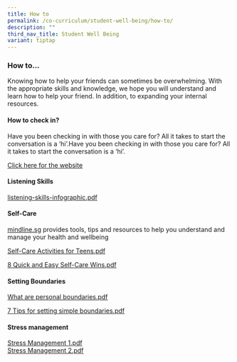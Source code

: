 ```yaml
---
title: How to
permalink: /co-curriculum/student-well-being/how-to/
description: ""
third_nav_title: Student Well Being
variant: tiptap
---
```

<h3>How to...</h3>
<p>Knowing how to help your friends can sometimes be overwhelming. With the
appropriate skills and knowledge, we hope you will understand and learn
how to help your friend. In addition, to expanding your internal resources.</p>
<h4>How to check in?</h4>
<p>Have you been checking in with those you care for? All it takes to start
the conversation is a ‘hi’.Have you been checking in with those you care
for? All it takes to start the conversation is a ‘hi’.</p>
<p><a href="https://www.healthhub.sg/programmes/mindsg/caring-for-others/how-to-better-support-others#home" rel="noopener noreferrer nofollow" target="_blank">Click here for the website</a>
</p>
<h4>Listening Skills</h4>
<p><a href="/files/listening.pdf" rel="noopener noreferrer nofollow" target="_blank">listening-skills-infographic.pdf</a>
</p>
<h4>Self-Care</h4>
<p><a href="http://mindline.sg/" rel="noopener noreferrer nofollow" target="_blank">mindline.sg</a> provides
tools, tips and resources to help you understand and manage your health
and wellbeing</p>
<p><a href="/files/selfcare1.pdf" rel="noopener noreferrer nofollow" target="_blank">Self-Care Activities for Teens.pdf</a>
</p>
<p><a href="/files/selfcare2.pdf" rel="noopener noreferrer nofollow" target="_blank">8 Quick and Easy Self-Care Wins.pdf</a>
</p>
<h4>Setting Boundaries</h4>
<p><a href="/files/boundaries1.pdf" rel="noopener noreferrer nofollow" target="_blank">What are personal boundaries.pdf</a>
</p>
<p><a href="/files/boundaries2.pdf" rel="noopener noreferrer nofollow" target="_blank">7 Tips for setting simple boundaries.pdf</a>
</p>
<h4>Stress management</h4>
<p><a href="/files/stressm1.pdf" rel="noopener noreferrer nofollow" target="_blank">Stress Management 1.pdf</a>
<br><a href="/files/stressm2.pdf" rel="noopener noreferrer nofollow" target="_blank">Stress Management 2.pdf</a>
</p>